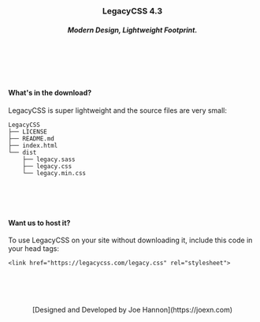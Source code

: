 <br><br>

<h3 align="center">LegacyCSS 4.3</h1>
<h5 align="center">Modern Design, Lightweight Footprint.</h3>

<br><br><br><br>

#### What's in the download?

LegacyCSS is super lightweight and the source files are very small:

```
LegacyCSS
├── LICENSE
├── README.md
├── index.html
└── dist
    ├── legacy.sass
    ├── legacy.css
    └── legacy.min.css

```

<br><br><br>


#### Want us to host it?

To use LegacyCSS on your site without downloading it, include this code in your head tags:

    <link href="https://legacycss.com/legacy.css" rel="stylesheet">

<br><br><br>


<center>[Designed and Developed by Joe Hannon](https://joexn.com)</center>
